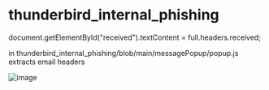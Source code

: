 # thunderbird_internal_phishing


document.getElementById("received").textContent = full.headers.received;

in thunderbird_internal_phishing/blob/main/messagePopup/popup.js extracts email headers

![image](https://user-images.githubusercontent.com/56580590/177167324-91739af9-1595-4bc4-becb-74d67935de6f.png)
